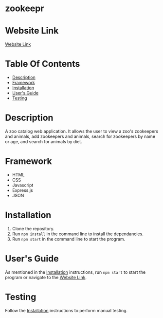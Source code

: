 # zookeepr

# Website Link
[Website Link](https://polar-cove-46239.herokuapp.com/)

# Table Of Contents

* [Description](#description)
* [Framework](#framework)
* [Installation](#installation)
* [User's Guide](#users-guide)
* [Testing](#testing)

# Description
A zoo catalog web application.  It allows the user to view a zoo's zookeepers and animals, add zookeepers and animals, search for zookeepers by name or age, and search for animals by diet.

# Framework
- HTML
- CSS
- Javascript
- Express.js
- JSON

# Installation
1. Clone the repository.
2. Run `npm install` in the command line to install the dependancies.
3. Run `npm start` in the command line to start the program.

# User's Guide
As mentioned in the [Installation](#installation) instructions, run `npm start` to start the program or navigate to the [Website Link](#website-link).

# Testing
Follow the [Installation](#installation) instructions to perform manual testing.
